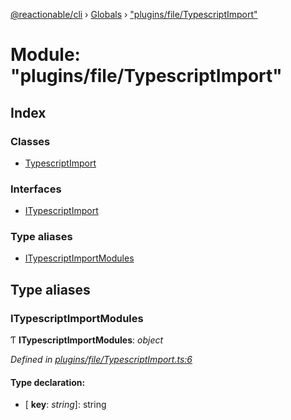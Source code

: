 [@reactionable/cli](../README.md) › [Globals](../globals.md) › ["plugins/file/TypescriptImport"](_plugins_file_typescriptimport_.md)

# Module: "plugins/file/TypescriptImport"

## Index

### Classes

* [TypescriptImport](../classes/_plugins_file_typescriptimport_.typescriptimport.md)

### Interfaces

* [ITypescriptImport](../interfaces/_plugins_file_typescriptimport_.itypescriptimport.md)

### Type aliases

* [ITypescriptImportModules](_plugins_file_typescriptimport_.md#itypescriptimportmodules)

## Type aliases

###  ITypescriptImportModules

Ƭ **ITypescriptImportModules**: *object*

*Defined in [plugins/file/TypescriptImport.ts:6](https://github.com/neilime/reactionable-cli/blob/d0401b5/src/plugins/file/TypescriptImport.ts#L6)*

#### Type declaration:

* \[ **key**: *string*\]: string
